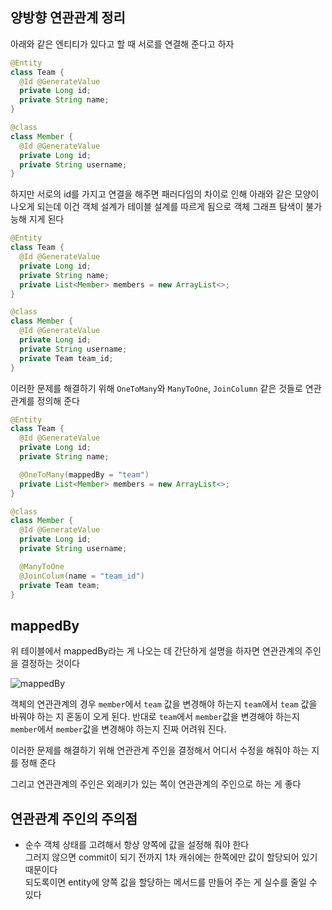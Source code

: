## 양방향 연관관계 정리

아래와 같은 엔티티가 있다고 할 때 서로를 연결해 준다고 하자

```java
@Entity
class Team {
  @Id @GenerateValue
  private Long id;
  private String name;
}

@class
class Member {
  @Id @GenerateValue
  private Long id;
  private String username;
}
```

하지만 서로의 id를 가지고 연결을 해주면 패러다임의 차이로 인해 아래와 같은 모양이 나오게 되는데
이건 객체 설계가 테이블 설계를 따르게 됨으로 객체 그래프 탐색이 불가능해 지게 된다

```java
@Entity
class Team {
  @Id @GenerateValue
  private Long id;
  private String name;
  private List<Member> members = new ArrayList<>;
}

@class
class Member {
  @Id @GenerateValue
  private Long id;
  private String username;
  private Team team_id;
}
```

이러한 문제를 해결하기 위해 `OneToMany`와 `ManyToOne`, `JoinColumn` 같은 것들로 연관관계를 정의해 준다

```java
@Entity
class Team {
  @Id @GenerateValue
  private Long id;
  private String name;

  @OneToMany(mappedBy = "team")
  private List<Member> members = new ArrayList<>;
}

@class
class Member {
  @Id @GenerateValue
  private Long id;
  private String username;

  @ManyToOne
  @JoinColum(name = "team_id")
  private Team team;
}
```

## mappedBy

위 테이블에서 mappedBy라는 게 나오는 데 간단하게 설명을 하자면 연관관계의 주인을 결정하는 것이다

![mappedBy](/img/mappedBy_img.png)

객체의 연관관계의 경우 `member`에서 `team` 값을 변경해야 하는지 `team`에서 `team` 값을 바꿔야 하는 지 혼동이 오게 된다. 반대로 `team`에서 `member`값을 변경해야 하는지 `member`에서 `member`값을 변경해야 하는지 진짜 어려워 진다.

이러한 문제를 해결하기 위해 연관관계 주인을 결정해서 어디서 수정을 해줘야 하는 지를 정해 준다

그리고 연관관계의 주인은 외래키가 있는 쪽이 연관관계의 주인으로 하는 게 좋다

## 연관관계 주인의 주의점

- 순수 객체 상태를 고려해서 항상 양쪽에 값을 설정해 줘야 한다<br>
  그러지 않으면 commit이 되기 전까지 1차 캐쉬에는 한쪽에만 값이 할당되어 있기 때문이다<br>
  되도록이면 entity에 양쪽 값을 할당하는 메서드를 만들어 주는 게 실수를 줄일 수 있다
